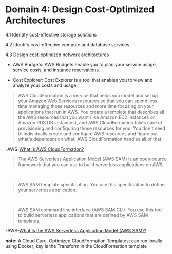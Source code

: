 # Domain 4: Design Cost-Optimized Architectures

4.1 Identify cost-effective storage solutions

4.2 Identify cost-effective compute and database services

4.3 Design cost-optimized network architectures

* AWS Budgets: AWS Budgets enable you to plan your service usage, service costs, and instance reservations.

* Cost Explorer: Cost Explorer is a tool that enables you to view and analyze your costs and usage.

> AWS CloudFormation is a service that helps you model and set up your Amazon Web Services resources so that you can spend less time managing those resources and more time focusing on your applications that run in AWS. You create a template that describes all the AWS resources that you want (like Amazon EC2 instances or Amazon RDS DB instances), and AWS CloudFormation takes care of provisioning and configuring those resources for you. You don't need to individually create and configure AWS resources and figure out what's dependent on what; AWS CloudFormation handles all of that.

-AWS-[What is AWS CloudFormation?](https://docs.aws.amazon.com/AWSCloudFormation/latest/UserGuide/Welcome.html)

> The AWS Serverless Application Model (AWS SAM) is an open-source framework that you can use to build serverless applications on AWS.

&nbsp;

> AWS SAM template specification. You use this specification to define your serverless application.

&nbsp;

> AWS SAM command line interface (AWS SAM CLI). You use this tool to build serverless applications that are defined by AWS SAM templates.

-AWS-[What Is the AWS Serverless Application Model (AWS SAM)?](https://docs.aws.amazon.com/serverless-application-model/latest/developerguide/what-is-sam.html)

**note:** A Cloud Guru.  Optimized CloudFormation Templates; can run locally using Docker; key is the Transform in the CloudFormation template